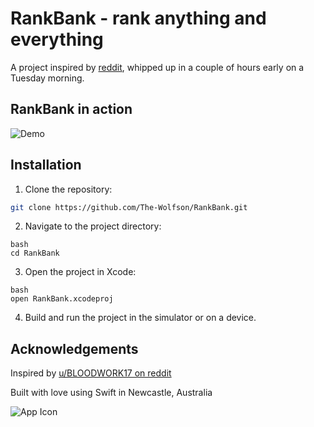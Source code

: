 #  RankBank - rank anything and everything
A project inspired by [reddit](https://www.reddit.com/r/apps/comments/nud976/looking_for_an_app_to_rank_all_sort_of_things/), whipped up in a couple of hours early on a Tuesday morning.

## RankBank in action

![Demo](https://github.com/user-attachments/assets/34c61d36-1921-4838-85b4-1e8f4c6023f3)

## Installation

1. Clone the repository:
```bash
git clone https://github.com/The-Wolfson/RankBank.git
```
2. Navigate to the project directory:
```
bash
cd RankBank
```
3. Open the project in Xcode:
```
bash
open RankBank.xcodeproj
```
4. Build and run the project in the simulator or on a device.

## Acknowledgements

Inspired by [u/BLOODWORK17 on reddit](https://www.reddit.com/r/apps/comments/nud976/looking_for_an_app_to_rank_all_sort_of_things/)

Built with love using Swift in Newcastle, Australia

![App Icon](https://github.com/user-attachments/assets/76500a32-c5fd-4ba1-8786-02cf0f79ce02)
